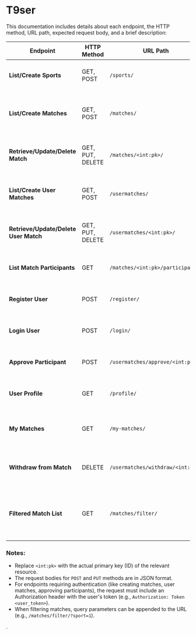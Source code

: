 # T9ser
This documentation includes details about each endpoint, the HTTP method, URL path, expected request body, and a brief description:

| Endpoint                       | HTTP Method | URL Path                                    | Description                                 | Example Request Body                                                                                     |
|--------------------------------|-------------|---------------------------------------------|---------------------------------------------|----------------------------------------------------------------------------------------------------------|
| **List/Create Sports**         | GET, POST   | `/sports/`                                  | Retrieve all sports or create a new sport.  | POST: `{"name": "Soccer"}`                                                                                |
| **List/Create Matches**        | GET, POST   | `/matches/`                                 | Retrieve all matches or create a new match. | POST: `{"sport": 1, "host_user": 1, "location": "Local Stadium", "price": 20.00, "players_needed": 5, "date_time": "2023-07-20T18:00:00"}` |
| **Retrieve/Update/Delete Match** | GET, PUT, DELETE | `/matches/<int:pk>/`                   | Retrieve, update, or delete a specific match. | PUT: `{"location": "New Stadium", "price": 25.00}`                                                        |
| **List/Create User Matches**   | GET, POST   | `/usermatches/`                             | Retrieve all user matches or create a new one. | POST: `{"user": 2, "match": 1}`                                                                             |
| **Retrieve/Update/Delete User Match** | GET, PUT, DELETE | `/usermatches/<int:pk>/`             | Retrieve, update, or delete a specific user match. | None                                                                                                      |
| **List Match Participants**    | GET         | `/matches/<int:pk>/participants/`           | List all participants of a specific match. | None                                                                                                      |
| **Register User**              | POST        | `/register/`                                | Register a new user.                        | `{"username": "newuser", "email": "newuser@example.com", "password": "password123"}`                      |
| **Login User**                 | POST        | `/login/`                                   | Authenticate a user and retrieve a token.  | `{"username": "user", "password": "password123"}`                                                         |
| **Approve Participant**        | POST        | `/usermatches/approve/<int:pk>/`            | Approve a user's participation in a match. | None                                                                                                      |
| **User Profile**               | GET         | `/profile/`                                 | Retrieve the profile of the logged-in user. | None                                                                                                      |
| **My Matches**                 | GET         | `/my-matches/`                              | Retrieve matches the user is participating in. | None                                                                                                      |
| **Withdraw from Match**        | DELETE      | `/usermatches/withdraw/<int:pk>/`           | Withdraw from a match participation request. | None                                                                                                      |
| **Filtered Match List**        | GET         | `/matches/filter/`                          | Retrieve matches based on filters (sport, location, etc.). | None (use query parameters like `/matches/filter/?sport=1&location=stadium`)                            |

### Notes:

- Replace `<int:pk>` with the actual primary key (ID) of the relevant resource.
- The request bodies for `POST` and `PUT` methods are in JSON format.
- For endpoints requiring authentication (like creating matches, user matches, approving participants), the request must include an Authorization header with the user's token (e.g., `Authorization: Token <user_token>`).
- When filtering matches, query parameters can be appended to the URL (e.g., `/matches/filter/?sport=1`).

.
